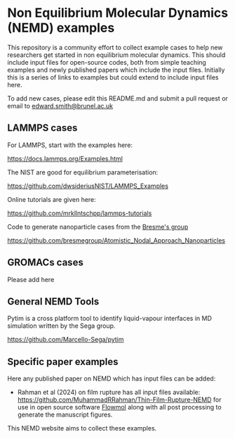 # Non Equilibrium Molecular Dynamics (NEMD) examples

This repository is a community effort to collect example cases to help new researchers get started in non equilibrium molecular dynamics.
This should include input files for open-source codes, both from simple teaching examples and newly published papers which include the input files. Initially this is a series of links to examples but could extend to include input files here.

To add new cases, please edit this README.md and submit a pull request or email to edward.smith@brunel.ac.uk

LAMMPS cases
-------------

For LAMMPS, start with the examples here: 

https://docs.lammps.org/Examples.html

The NIST are good for equilibrium parameterisation:

https://github.com/dwsideriusNIST/LAMMPS_Examples

Online tutorials are given here:

https://github.com/mrkllntschpp/lammps-tutorials

Code to generate nanoparticle cases from the [Bresme's group](https://github.com/bresmegroup)

https://github.com/bresmegroup/Atomistic_Nodal_Approach_Nanoparticles

GROMACs cases
-------------

Please add here

General NEMD Tools
------------------

Pytim is a cross platform tool to identify liquid-vapour interfaces in MD simulation written by the Sega group.

https://github.com/Marcello-Sega/pytim

Specific paper examples
------------------------
Here any published paper on NEMD which has input files can be added:

  - Rahman et al (2024) on film rupture has all input files available: https://github.com/MuhammadRRahman/Thin-Film-Rupture-NEMD for use in open source software [Flowmol](https://github.com/edwardsmith999/flowmol) along with all post processing to generate the manuscript figures. 

This NEMD website aims to collect these examples.
